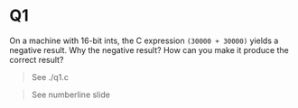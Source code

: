 Q1
==========================================

On a machine with 16-bit ints,
the C expression `(30000 + 30000)` yields a negative result.
Why the negative result?
How can you make it produce the correct result?

> See ./q1.c

> See numberline slide
